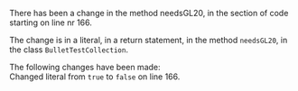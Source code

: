 There has been a change in the method needsGL20, in the section of code starting on line nr 166.
  
The change is in a literal, in a return statement, in the method ```needsGL20```, in the class ```BulletTestCollection```.
  
The following changes have been made:  
Changed literal from ```true``` to ```false``` on line 166.  

